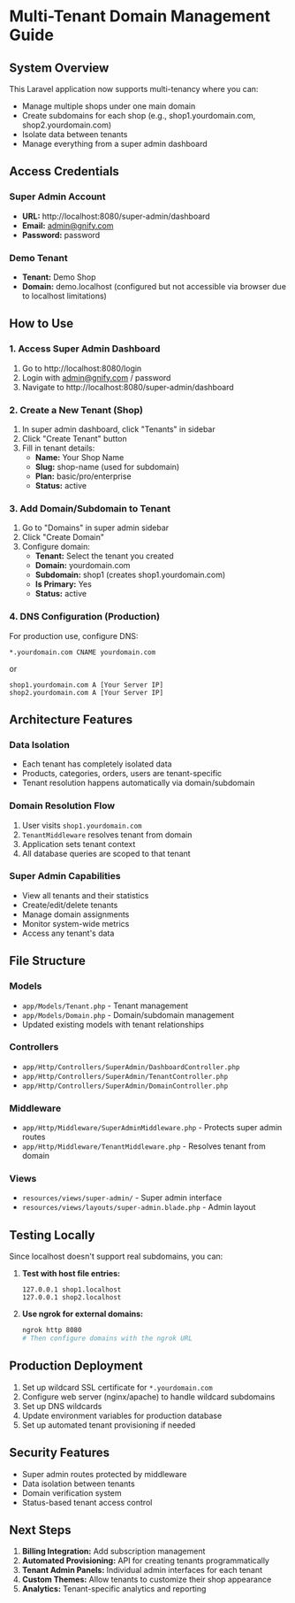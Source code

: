 # Multi-Tenant Domain Management Guide

## System Overview

This Laravel application now supports multi-tenancy where you can:
- Manage multiple shops under one main domain
- Create subdomains for each shop (e.g., shop1.yourdomain.com, shop2.yourdomain.com)
- Isolate data between tenants
- Manage everything from a super admin dashboard

## Access Credentials

### Super Admin Account
- **URL:** http://localhost:8080/super-admin/dashboard
- **Email:** admin@gnify.com
- **Password:** password

### Demo Tenant
- **Tenant:** Demo Shop
- **Domain:** demo.localhost (configured but not accessible via browser due to localhost limitations)

## How to Use

### 1. Access Super Admin Dashboard
1. Go to http://localhost:8080/login
2. Login with admin@gnify.com / password
3. Navigate to http://localhost:8080/super-admin/dashboard

### 2. Create a New Tenant (Shop)
1. In super admin dashboard, click "Tenants" in sidebar
2. Click "Create Tenant" button
3. Fill in tenant details:
   - **Name:** Your Shop Name
   - **Slug:** shop-name (used for subdomain)
   - **Plan:** basic/pro/enterprise
   - **Status:** active

### 3. Add Domain/Subdomain to Tenant
1. Go to "Domains" in super admin sidebar
2. Click "Create Domain" 
3. Configure domain:
   - **Tenant:** Select the tenant you created
   - **Domain:** yourdomain.com
   - **Subdomain:** shop1 (creates shop1.yourdomain.com)
   - **Is Primary:** Yes
   - **Status:** active

### 4. DNS Configuration (Production)
For production use, configure DNS:
```
*.yourdomain.com CNAME yourdomain.com
```
or
```
shop1.yourdomain.com A [Your Server IP]
shop2.yourdomain.com A [Your Server IP]
```

## Architecture Features

### Data Isolation
- Each tenant has completely isolated data
- Products, categories, orders, users are tenant-specific
- Tenant resolution happens automatically via domain/subdomain

### Domain Resolution Flow
1. User visits `shop1.yourdomain.com`
2. `TenantMiddleware` resolves tenant from domain
3. Application sets tenant context
4. All database queries are scoped to that tenant

### Super Admin Capabilities
- View all tenants and their statistics
- Create/edit/delete tenants
- Manage domain assignments
- Monitor system-wide metrics
- Access any tenant's data

## File Structure

### Models
- `app/Models/Tenant.php` - Tenant management
- `app/Models/Domain.php` - Domain/subdomain management
- Updated existing models with tenant relationships

### Controllers
- `app/Http/Controllers/SuperAdmin/DashboardController.php`
- `app/Http/Controllers/SuperAdmin/TenantController.php`
- `app/Http/Controllers/SuperAdmin/DomainController.php`

### Middleware
- `app/Http/Middleware/SuperAdminMiddleware.php` - Protects super admin routes
- `app/Http/Middleware/TenantMiddleware.php` - Resolves tenant from domain

### Views
- `resources/views/super-admin/` - Super admin interface
- `resources/views/layouts/super-admin.blade.php` - Admin layout

## Testing Locally

Since localhost doesn't support real subdomains, you can:

1. **Test with host file entries:**
   ```
   127.0.0.1 shop1.localhost
   127.0.0.1 shop2.localhost
   ```

2. **Use ngrok for external domains:**
   ```bash
   ngrok http 8080
   # Then configure domains with the ngrok URL
   ```

## Production Deployment

1. Set up wildcard SSL certificate for `*.yourdomain.com`
2. Configure web server (nginx/apache) to handle wildcard subdomains
3. Set up DNS wildcards
4. Update environment variables for production database
5. Set up automated tenant provisioning if needed

## Security Features

- Super admin routes protected by middleware
- Data isolation between tenants
- Domain verification system
- Status-based tenant access control

## Next Steps

1. **Billing Integration:** Add subscription management
2. **Automated Provisioning:** API for creating tenants programmatically  
3. **Tenant Admin Panels:** Individual admin interfaces for each tenant
4. **Custom Themes:** Allow tenants to customize their shop appearance
5. **Analytics:** Tenant-specific analytics and reporting